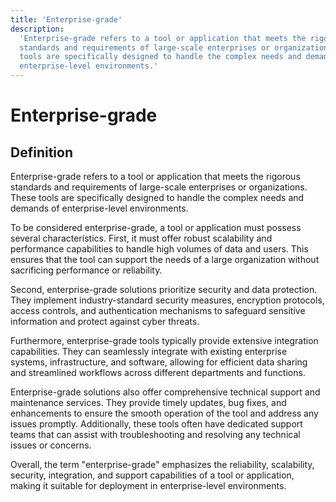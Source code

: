 ```yaml
---
title: 'Enterprise-grade'
description:
  'Enterprise-grade refers to a tool or application that meets the rigorous
  standards and requirements of large-scale enterprises or organizations. These
  tools are specifically designed to handle the complex needs and demands of
  enterprise-level environments.'
---
```


# Enterprise-grade

## Definition

Enterprise-grade refers to a tool or application that meets the rigorous
standards and requirements of large-scale enterprises or organizations. These
tools are specifically designed to handle the complex needs and demands of
enterprise-level environments.

To be considered enterprise-grade, a tool or application must possess several
characteristics. First, it must offer robust scalability and performance
capabilities to handle high volumes of data and users. This ensures that the
tool can support the needs of a large organization without sacrificing
performance or reliability.

Second, enterprise-grade solutions prioritize security and data protection. They
implement industry-standard security measures, encryption protocols, access
controls, and authentication mechanisms to safeguard sensitive information and
protect against cyber threats.

Furthermore, enterprise-grade tools typically provide extensive integration
capabilities. They can seamlessly integrate with existing enterprise systems,
infrastructure, and software, allowing for efficient data sharing and
streamlined workflows across different departments and functions.

Enterprise-grade solutions also offer comprehensive technical support and
maintenance services. They provide timely updates, bug fixes, and enhancements
to ensure the smooth operation of the tool and address any issues promptly.
Additionally, these tools often have dedicated support teams that can assist
with troubleshooting and resolving any technical issues or concerns.

Overall, the term "enterprise-grade" emphasizes the reliability, scalability,
security, integration, and support capabilities of a tool or application, making
it suitable for deployment in enterprise-level environments.
